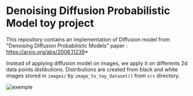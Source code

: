 # Denoising Diffusion Probabilistic Model toy project

This repository contains an implementation of Diffusion model from 
"Denoising Diffusion Probabilistic Models" paper : https://arxiv.org/abs/2006.11239*

Instead of applying diffusion model on images, we apply it on differents 2d data
points distibutions.
Distributions are created from black and white images stored in `images/`
by `image_to_toy_dataset()` from `src` directory.

![exemple](https://user-images.githubusercontent.com/85485132/204314104-76385746-c394-442e-8e59-0d8962b3bb3b.png)
